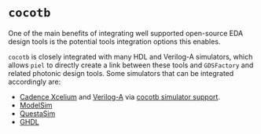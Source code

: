 # `cocotb`

One of the main benefits of integrating well supported open-source EDA design tools is the potential tools integration options this enables.

`cocotb` is closely integrated with many HDL and Verilog-A simulators, which allows `piel` to directly create a link between these tools and `GDSFactory` and related photonic design tools. Some simulators that can be integrated accordingly are:

* [Cadence Xcelium](https://www.cadence.com/en_US/home/tools/system-design-and-verification/simulation-and-testbench-verification/xcelium-simulator.html) and [Verilog-A](https://en.wikipedia.org/wiki/Verilog-A) via [cocotb simulator support](https://docs.cocotb.org/en/stable/simulator_support.html#sim-xcelium).
* [ModelSim](https://docs.cocotb.org/en/stable/simulator_support.html)
* [QuestaSim](https://docs.cocotb.org/en/stable/simulator_support.html)
* [GHDL](https://docs.cocotb.org/en/stable/simulator_support.html)
